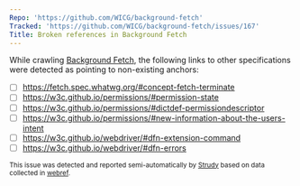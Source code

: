 ```yaml
---
Repo: 'https://github.com/WICG/background-fetch'
Tracked: 'https://github.com/WICG/background-fetch/issues/167'
Title: Broken references in Background Fetch
---
```


While crawling [Background Fetch](https://wicg.github.io/background-fetch/), the following links to other specifications were detected as pointing to non-existing anchors:
* [ ] https://fetch.spec.whatwg.org/#concept-fetch-terminate
* [ ] https://w3c.github.io/permissions/#permission-state
* [ ] https://w3c.github.io/permissions/#dictdef-permissiondescriptor
* [ ] https://w3c.github.io/permissions/#new-information-about-the-users-intent
* [ ] https://w3c.github.io/webdriver/#dfn-extension-command
* [ ] https://w3c.github.io/webdriver/#dfn-errors

<sub>This issue was detected and reported semi-automatically by [Strudy](https://github.com/w3c/strudy/) based on data collected in [webref](https://github.com/w3c/webref/).</sub>
